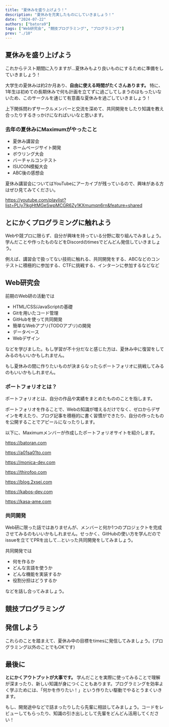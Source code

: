 ```yaml
---
title: "夏休みを盛り上げよう！"
description: "夏休みを充実したものにしていきましょう！"
date: "2024-07-22"
authors: ["batora9"]
tags: ["Web研究会", "競技プログラミング", "プログラミング"]
prev: "./10"
---
```


## 夏休みを盛り上げよう

これからテスト期間に入りますが...夏休みもより良いものにするために準備をしていきましょう！

大学生の夏休みは約2か月あり、**自由に使える時間がたくさんあります。** 特に、1年生は初めての長期休みで何も計画を立てずに過ごしてしまうのはもったいないため、このサークルを通じて有意義な夏休みを過ごしていきましょう！

上下関係問わずサークルメンバーと交流を深めて、共同開発をしたり知識を教え合ったりするきっかけになればいいなと思います。

### 去年の夏休みにMaximumがやったこと

- 夏休み講習会
- ホームページサイト開発
- ボウリング大会
- バーチャルコンテスト
- ISUCON模擬大会
- ABC後の感想会

夏休み講習会についてはYouTubeにアーカイブが残っているので、興味がある方はぜひ見てみてください。

<https://youtube.com/playlist?list=PLIy7lkgHtMGeSwpMCGR6Zy1KXmumqn6rn&feature=shared>

## とにかくプログラミングに触れよう

Webや競プロに限らず、自分が興味を持っている分野に取り組んでみましょう。学んだことや作ったものなどをDiscordのtimesでどんどん発信していきましょう。

例えば、講習会で扱ってない技術に触れる、共同開発をする、ABCなどのコンテストに積極的に参加する、CTFに挑戦する、インターンに参加するなどなど

## Web研究会

前期のWeb研の活動では

- HTML/CSS/JavaScriptの基礎
- Gitを用いたコード管理
- GitHubを使って共同開発
- 簡単なWebアプリ(TODOアプリ)の開発
- データベース
- Webデザイン

などを学びました。もし学習が不十分だなと感じた方は、夏休み中に復習をしてみるのもいいかもしれません。

もし夏休みの間に作りたいものが決まらなったらポートフォリオに挑戦してみるのもいいかもしれません。

### ポートフォリオとは？

ポートフォリオとは、自分の作品や実績をまとめたもののことを指します。

ポートフォリオを作ることで、Webの知識が増えるだけでなく、ゼロからデザインを考えたり、ブログ記事を積極的に書く習慣ができたり、自分の作ったものを公開することでアピールになったりします。

以下に、Maximumメンバーが作成したポートフォリオサイトを紹介します。

<https://batoran.com>

<https://a01sa01to.com>

<https://monica-dev.com>

<https://thirofoo.com>

<https://blog.2xsei.com>

<https://kabos-dev.com>

<https://kasa-ame.com>

### 共同開発

Web研に限った話ではありませんが、メンバーと何か1つのプロジェクトを完成させてみるのもいいかもしれません。せっかく、GitHubの使い方を学んだのでissueを立ててPRを出して...といった共同開発をしてみましょう。

共同開発では

- 何を作るか
- どんな言語を使うか
- どんな機能を実装するか
- 役割分担はどうするか

などを話し合ってみましょう。

## 競技プログラミング

## 発信しよう

これらのことを踏まえて、夏休み中の目標をtimesに発信してみましょう。(プログラミング以外のことでもOKです)

## 最後に

**とにかくアウトプットが大事です。** 学んだことを実際に使ってみることで理解が深まったり、新しい知識が身につくこともあります。プログラミングを効率よく学ぶためには、「何かを作りたい！」という作りたい駆動でやるとうまくいきます。

もし、開発途中などで詰まったりしたら先輩に相談してみましょう。コードをレビューしてもらったり、知識の引き出しとして先輩をどんどん活用してください！
